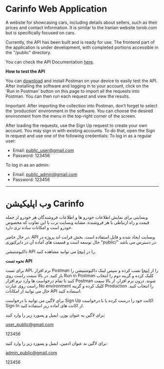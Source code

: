 # Carinfo Web Application

A website for showcasing cars, including details about sellers, such as their prices and contact information. It is similar to the Iranian website torob.com but is specifically focused on cars.

Currently, the API has been built and is ready for use. The frontend part of the application is under development, with completed portions accessible in the "/public" directory.

You can check the API Documentation [here](https://documenter.getpostman.com/view/35280116/2sA3s6FpuJ).

**How to test the API**

You can [download](https://www.postman.com/downloads/) and install Postman on your device to easily test the API. After installing the software and logging in to your account, click on the 'Run in Postman' button on this page to import all the requests into Postman. You can then run each request and view the results.

Important: After importing the collection into Postman, don’t forget to select the ‘production’ environment in the software. You can choose the desired environment from the menu in the top-right corner of the screen.

After loading the requests, use the Sign Up request to create your own account. You may sign in with existing accounts. To do that, open the Sign In request and use one of the following credentials:
To log in as a regular user:

- Email: public_user@gmail.com
- Password: 123456

To log in as an admin:

- Email: public_admin@gmail.com
- Password: 123456

---

# وب اپلیکیشن Carinfo

وبسایتی برای نمایش اطلاعات خودرو ها و اطلاعات فروشندگان هر خودرو از جمله قیمت و راه ارتباطی با هر فروشنده. مشابه وبسایت ترب با این تفاوت که مخصوص خودرو است و امکانات ساده تری دارد.

در حال حاضر، API وبسایت ایجاد شده و قابل استفاده است. بخش فرانت اند پروژه در حال توسعه است و قسمت های آماده آن در دایرکتوری "public/" در دسترس می باشد.

داکیومنتیشن API را در [اینجا](https://documenter.getpostman.com/view/35280116/2sA3s6FpuJ) می توانید مشاهده کنید.

**نحوه تست API**

برای تست API، نرم افزار Postman را از [اینجا](https://www.postman.com/downloads/) نصب کرده و سپس لینک داکیومنتیشن را باز کنید. در بالا سمت راست روی Run in Postman کلیک کرده و گزینه دوم را انتخاب کنید تا تمام درخواست ها وارد نرم افزار Postman شوند. درون نرم افزار،
از بالا سمت راست روی عبارت No environment کلیک کرده و گزینه Production را انتخاب کنید.
حال می توانید از امکانات API استفاده کنید.

برای لاگین می توانید با درخواست Sign Up اکانت خود را درست کرده یا با درخواست Sign In از اکانت های آماده زیر استفاده کنید.

برای لاگین به عنوان یوزر، ایمیل و پسورد زیر را وارد کنید:

user_public@gmail.com

123456

برای لاگین به عنوان ادمین، ایمیل و پسورد زیر را وارد کنید:

admin_public@gmail.com

123456
